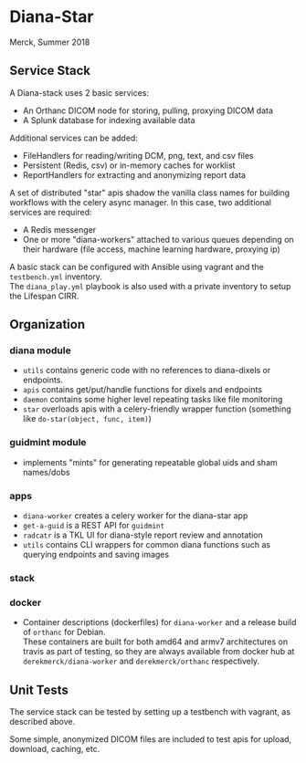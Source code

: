 Diana-Star
===================

Merck, Summer 2018


Service Stack
-------------------

A Diana-stack uses 2 basic services:

- An Orthanc DICOM node for storing, pulling, proxying DICOM data
- A Splunk database for indexing available data

Additional services can be added:

- FileHandlers for reading/writing DCM, png, text, and csv files
- Persistent (Redis, csv) or in-memory caches for worklist
- ReportHandlers for extracting and anonymizing report data

A set of distributed "star" apis shadow the vanilla class names for building workflows with the celery async manager.  In this case, two additional services are required:

- A Redis messenger
- One or more "diana-workers" attached to various queues depending on their hardware (file access, machine learning hardware, proxying ip)

A basic stack can be configured with Ansible using vagrant and the `testbench.yml` inventory.  
The `diana_play.yml` playbook is also used with a private inventory to setup the Lifespan CIRR.


Organization
------------------

### diana module

- `utils` contains generic code with no references to diana-dixels or endpoints.
- `apis` contains get/put/handle functions for dixels and endpoints
- `daemon` contains some higher level repeating tasks like file monitoring
- `star` overloads apis with a celery-friendly wrapper function (something like 
  `do-star(object, func, item)`)
  
### guidmint module

- implements "mints" for generating repeatable global uids and sham names/dobs

### apps

- `diana-worker` creates a celery worker for the diana-star app
- `get-a-guid` is a REST API for `guidmint`
- `radcatr` is a TKL UI for diana-style report review and annotation
- `utils` contains CLI wrappers for common diana functions such as querying endpoints and saving images
  
### stack


  
### docker

- Container descriptions (dockerfiles) for `diana-worker` and a release build of `orthanc` for Debian.  
  These containers are built for both amd64 and armv7 architectures on travis as part of testing, so they are always available from docker hub at `derekmerck/diana-worker` and `derekmerck/orthanc` respectively.
  
  
Unit Tests
------------------

The service stack can be tested by setting up a testbench with vagrant, as described above.

Some simple, anonymized DICOM files are included to test apis for upload, download,
caching, etc.


